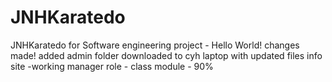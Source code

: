 # JNHKaratedo
JNHKaratedo for Software engineering project -
Hello World!
changes made! added admin folder
downloaded to cyh laptop with updated files
info site -working
manager role -
class module - 90%